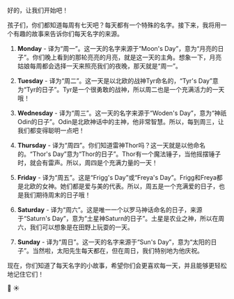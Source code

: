 好的，让我们开始吧！

孩子们，你们都知道每周有七天吧？每天都有一个特殊的名字。接下来，我将用一个有趣的故事来告诉你们每天名字的来源。

1. **Monday** - 译为“周一”。这一天的名字来源于“Moon's Day”，意为“月亮的日子”。你们晚上看到的那轮亮亮的月亮，就是这一天的主角。想象一下，月亮姑娘每周都会选择一天来照亮我们的夜晚，那天就是“周一”。

2. **Tuesday** - 译为“周二”。这一天是以北欧的战神Tyr命名的，“Tyr's Day”意为“Tyr的日子”。Tyr是一个很勇敢的战神，所以周二也是一个充满活力的一天哦！

3. **Wednesday** - 译为“周三”。这一天的名字来源于“Woden's Day”，意为“神祇Odin的日子”。Odin是北欧神话中的主神，他非常智慧。所以，每到周三，让我们都变得聪明一点吧！

4. **Thursday** - 译为“周四”。你们知道雷神Thor吗？这一天就是以他命名的。“Thor's Day”意为“Thor的日子”。Thor有一个魔法锤子，当他摇摆锤子时，就会有雷声。所以，周四是个充满力量的一天！

5. **Friday** - 译为“周五”。这是“Frigg's Day”或“Freya's Day”。Frigg和Freya都是北欧的女神。她们都是爱与美的代表。所以，周五是一个充满爱的日子，也是我们期待周末的日子哦！

6. **Saturday** - 译为“周六”。这是唯一一个以罗马神话命名的日子，来源于“Saturn's Day”，意为“土星神Saturn的日子”。土星是农业之神，所以在周六，我们可以想象是在田野上玩耍的一天。

7. **Sunday** - 译为“周日”。这一天的名字来源于“Sun's Day”，意为“太阳的日子”。当然啦，太阳先生每天都在，但在周日，我们特别地为他庆祝。

现在，你们知道了每天名字的小故事，希望你们会更喜欢每一天，并且能够更轻松地记住它们！

🌙 ☀️